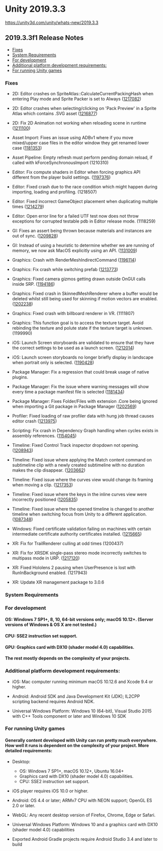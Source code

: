 # Unity 2019.3.3

https://unity3d.com/unity/whats-new/2019.3.3

## 2019.3.3f1 Release Notes

- [Fixes](#fixes)
- [System Requirements](#system-requirements)
- [For development](#for-development)
- [Additional platform development requirements:](#additional-platform-development-requirements)
- [For running Unity games](#for-running-unity-games)


### Fixes

*   2D: Editor crashes on SpriteAtlas::CalculateCurrentPackingHash when entering Play mode and Sprite Packer is set to Always ([1217082](https://issuetracker.unity3d.com/issues/editor-crashes-on-spriteatlas-calculatecurrentpackinghash-when-entering-play-mode-and-sprite-packer-is-set-to-always-enabled))
    
*   2D: Editor crashes when selecting/clicking on 'Pack Preview' in a Sprite Atlas which contains .SVG asset ([1216877](https://issuetracker.unity3d.com/issues/editor-crashes-when-selecting-slash-clicking-on-pack-preview-in-a-sprite-atlas-which-contains-svg-asset))
    
*   2D: Fix 2D Animation not working when reloading scene in runtime ([1211100](https://issuetracker.unity3d.com/issues/2d-animation-stops-animating-after-unloading-a-scene-with-a-2d-rigged-character-in-build-mode))
    
*   Asset Import: Fixes an issue using ADBv1 where if you move mixed/upper case files in the editor window they get renamed lower case ([1181353](https://issuetracker.unity3d.com/issues/moving-files-in-local-packages-causes-them-to-be-renamed-to-lowercase))
    
*   Asset Pipeline: Empty refresh must perform pending domain reload, if called with kForceSynchronousImport (1210310)
    
*   Editor: Fix compute shaders in Editor when forcing graphics API different from the player build settings. ([1197376](https://issuetracker.unity3d.com/issues/adbv2-accelerator-cache-server-v2-not-updating-compute-shader-resulting-in-it-being-compiled-in-another-graphics-api))
    
*   Editor: Fixed crash due to the race condition which might happen during importing, loading and profiling. (1218507)
    
*   Editor: Fixed incorrect GameObject placement when duplicating multiple times ([1214279](https://issuetracker.unity3d.com/issues/duplicated-prefab-instance-has-unexpected-position-in-the-hierarchy))
    
*   Editor: Open error line for a failed UTF test now does not throw exceptions for corrupted testable pdb in Editor release mode. (1118259)
    
*   GI: Fixes an assert being thrown because materials and instances are out of sync. ([1209828](https://issuetracker.unity3d.com/issues/lighting-there-should-be-one-material-data-entry-per-instance-error-is-thrown-on-deleting-static-game-object-after-baking))
    
*   GI: Instead of using a heuristic to determine whether we are running of memory, we now ask MacOS explicitly using an API. ([1131009](https://issuetracker.unity3d.com/issues/cpu-plm-out-of-memory-errors-after-launching-bake-on-an-upgraded-project-on-osx))
    
*   Graphics: Crash with RenderMeshIndirectCommand ([1196114](https://issuetracker.unity3d.com/issues/editor-crash-at-vfxparticlesystem-rendermeshindirectcommand-if-sub-mesh-mask-receives-a-float-value-in-the-mesh-output-node))
    
*   Graphics: Fix crash while switching prefab ([1213773](https://issuetracker.unity3d.com/issues/vfx-graph-editor-crashes-on-assigning-any-vfx-graph-to-asset-template-from-visual-effect-prefab))
    
*   Graphics: Fixed camera gizmos getting drawn outside OnGUI calls inside SRP. ([1194186](https://issuetracker.unity3d.com/issues/nullreferenceexception-when-having-camera-with-rendertexture-output-selected-and-interacting-with-scene-view-while-in-play-mode))
    
*   Graphics: Fixed crash in SkinnedMeshRenderer where a buffer would be deleted whilst still being used for skinning if motion vectors are enabled. ([1202238](https://issuetracker.unity3d.com/issues/played-scene-crashes-after-a-few-seconds-in-gfxdeviced3d11base-endbufferwrite))
    
*   Graphics: Fixed crash with billboard renderer in VR. (1111807)
    
*   Graphics: This function goal is to access the texture target. Avoid rebinding the texture and polute state if the texture target is unknown. (1199990)
    
*   iOS: Launch Screen storyboards are validated to ensure that they have the correct settings to be used as a launch screen. ([1212014](https://issuetracker.unity3d.com/issues/ios-application-crashes-on-launch-if-storyboard-is-used-as-launch-screen))
    
*   iOS: Launch screen storyboards no longer briefly display in landscape when portrait only is selected. ([1190428](https://issuetracker.unity3d.com/issues/ios-storyboard-shows-in-a-landscape-mode-for-a-second-even-though-device-orientation-in-xcode-is-set-to-portrait))
    
*   Package Manager: Fix a regression that could break usage of native plugins.
    
*   Package Manager: Fix the issue where warning messages will show every time a package manifest file is selected ([1181434](https://issuetracker.unity3d.com/issues/unable-to-find-a-monoscript-dot-dot-dot-warning-is-thrown-every-time-a-package-manifest-file-is-selected))
    
*   Package Manager: Fixes Folder/Files with extension .Core being ignored when importing a Git package in Package Manager ([1202569](https://issuetracker.unity3d.com/issues/folder-slash-files-with-extension-core-are-ignored-when-importing-a-package-from-git-url))
    
*   Profiler: Fixed loading of raw profiler data with hung job thread causes editor crash ([1213975](https://issuetracker.unity3d.com/issues/loading-raw-profiler-data-causes-editor-crash-on-pthread-kill-plus-10))
    
*   Scripting: Fix crash in Dependency Graph handling when cycles exists in assembly references. ([1154045](https://issuetracker.unity3d.com/issues/api-updater-throws-stackoverflowexception-when-opening-project-with-deleted-library-folder))
    
*   Timeline: Fixed Control Track inspector dropdown not opening. ([1208943](https://issuetracker.unity3d.com/issues/timeline-dropdown-icon-for-advanced-properties-doesnt-work-under-control-playable-asset-in-inspector))
    
*   Timeline: Fixed issue where applying the Match content command on subtimeline clip with a newly created subtimeline with no duration makes the clip disappear. ([1203662](https://issuetracker.unity3d.com/issues/match-content-on-subtimeline-clip-with-a-newly-created-subtimeline-with-no-duration-make-the-clip-disappear))
    
*   Timeline: Fixed issue where the curves view would change its framing when moving a clip. ([1217353](https://issuetracker.unity3d.com/issues/timeline-curves-view-zooms-vertically-when-moving-clip))
    
*   Timeline: Fixed issue where the keys in the inline curves view were incorrectly positioned ([1205835](https://issuetracker.unity3d.com/issues/timeline-in-line-curve-last-key-is-off-frame))
    
*   Timeline: Fixed issue where the opened timeline is changed to another timeline when switching focus from Unity to a different application. ([1087348](https://issuetracker.unity3d.com/issues/default-timeline-istance-is-selected-on-switching-focus-from-unity-to-a-different-application))
    
*   Windows: Fixed certificate validation failing on machines with certain intermediate certificate authority certificates installed. ([1215665](https://issuetracker.unity3d.com/issues/unitywebrequest-fails-to-verify-certificate-when-lets-encrypt-authority-x1-certificate-is-present-in-system-trust-store))
    
*   XR: Fix for TrailRenderer culling at odd times (1200437)
    
*   XR: Fix for XRSDK single-pass stereo mode incorrectly switches to multipass mode in URP. ([1217120](https://issuetracker.unity3d.com/issues/xr-urp-xrsdk-multiview-stereo-mode-incorrectly-switches-to-multipass-mode-in-vulkan-and-gles))
    
*   XR: Fixed Hololens 2 pausing when UserPresence is lost with RunInBackground enabled. (1217943)
    
*   XR: Update XR management package to 3.0.6
    

### System Requirements

### For development

#### OS: Windows 7 SP1+, 8, 10, 64-bit versions only; macOS 10.12+. (Server versions of Windows & OS X are not tested.)

#### CPU: SSE2 instruction set support.

#### GPU: Graphics card with DX10 (shader model 4.0) capabilities.

#### The rest mostly depends on the complexity of your projects.

### Additional platform development requirements:

*   iOS: Mac computer running minimum macOS 10.12.6 and Xcode 9.4 or higher.
    
*   Android: Android SDK and Java Development Kit (JDK); IL2CPP scripting backend requires Android NDK.
    
*   Universal Windows Platform: Windows 10 (64-bit), Visual Studio 2015 with C++ Tools component or later and Windows 10 SDK
    

### For running Unity games

#### Generally content developed with Unity can run pretty much everywhere. How well it runs is dependent on the complexity of your project. More detailed requirements:

*   Desktop:
    
    *   OS: Windows 7 SP1+, macOS 10.12+, Ubuntu 16.04+
    *   Graphics card with DX10 (shader model 4.0) capabilities.
    *   CPU: SSE2 instruction set support.
*   iOS player requires iOS 10.0 or higher.
    
*   Android: OS 4.4 or later; ARMv7 CPU with NEON support; OpenGL ES 2.0 or later.
    
*   WebGL: Any recent desktop version of Firefox, Chrome, Edge or Safari.
    
*   Universal Windows Platform: Windows 10 and a graphics card with DX10 (shader model 4.0) capabilities
    
*   Exported Android Gradle projects require Android Studio 3.4 and later to build